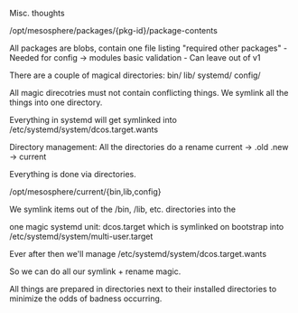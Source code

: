 Misc. thoughts

/opt/mesosphere/packages/{pkg-id}/package-contents

All packages are blobs, contain one file listing "required other packages"
	- Needed for config -> modules basic validation
	- Can leave out of v1

There are a couple of magical directories:
bin/
lib/
systemd/
config/

All magic direcotries must not contain conflicting things.
We symlink all the things into one directory.



Everything in systemd will get symlinked into
/etc/systemd/system/dcos.target.wants

Directory management:
All the directories do a rename current -> .old
.new -> current

Everything is done via directories.

/opt/mesosphere/current/{bin,lib,config}

We symlink items out of the /bin, /lib, etc. directories into the

one magic systemd unit: dcos.target which is symlinked on bootstrap into /etc/systemd/system/multi-user.target

Ever after then we'll manage
/etc/systemd/system/dcos.target.wants

So we can do all our symlink + rename magic.

All things are prepared in directories next to their installed directories to minimize
the odds of badness occurring.